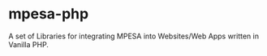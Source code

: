 # mpesa-php
A set of Libraries for integrating MPESA into Websites/Web Apps written in Vanilla PHP.
